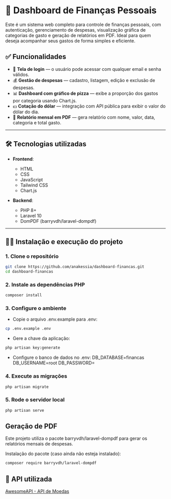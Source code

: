 # 💸 Dashboard de Finanças Pessoais

Este é um sistema web completo para controle de finanças pessoais, com autenticação, gerenciamento de despesas, visualização gráfica de categorias de gasto e geração de relatórios em PDF. Ideal para quem deseja acompanhar seus gastos de forma simples e eficiente.

## ✅ Funcionalidades

- 🔐 **Tela de login** — o usuário pode acessar com qualquer email e senha válidos.
- 💰 **Gestão de despesas** — cadastro, listagem, edição e exclusão de despesas.
- 📊 **Dashboard com gráfico de pizza** — exibe a proporção dos gastos por categoria usando Chart.js.
- 💵 **Cotação do dólar** — integração com API pública para exibir o valor do dólar do dia.
- 🧾 **Relatório mensal em PDF** — gera relatório com nome, valor, data, categoria e total gasto.
  
---

## 🛠️ Tecnologias utilizadas

- **Frontend**:
  - HTML
  - CSS
  - JavaScript
  - Tailwind CSS
  - Chart.js

- **Backend**:
  - PHP 8+
  - Laravel 10
  - DomPDF (barryvdh/laravel-dompdf)

---

## 🧑‍💻 Instalação e execução do projeto

### 1. Clone o repositório

```bash
git clone https://github.com/anakessia/dashboard-financas.git
cd dashboard-financas
```
### 2. Instale as dependências PHP
```bash
composer install
```
### 3. Configure o ambiente
- Copie o arquivo .env.example para .env:
```bash
cp .env.example .env
```
- Gere a chave da aplicação:
```bash
php artisan key:generate
```
- Configure o banco de dados no .env:
DB_DATABASE=financas
DB_USERNAME=root
DB_PASSWORD=

### 4. Execute as migrações
```bash
php artisan migrate
```
### 5. Rode o servidor local
```bash
php artisan serve
```

## Geração de PDF
Este projeto utiliza o pacote barryvdh/laravel-dompdf para gerar os relatórios mensais de despesas.

Instalação do pacote (caso ainda não esteja instalado):
```bash
composer require barryvdh/laravel-dompdf
```
## 🔗 API utilizada
[AwesomeAPI - API de Moedas](https://docs.awesomeapi.com.br/api-de-moedas)






